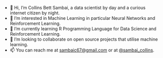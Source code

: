 - 👋 Hi, I’m Collins Bett Sambai, a data scientist by day and a curious internet citizen by night.
- 👀 I’m interested in Machine Learning in particular Neural Networks and Reinforcement Learning.
- 🌱 I’m currently learning R Programming Language for Data Science and Reinforcement Learning.
- 💞️ I’m looking to collaborate on open source projects that utilise machine learning.
- 📫 You can reach me at sambaic67@gmail.com or at [@sambai_collins](https://twitter.com/sambai_collins).

<!---
collinsbett1/collinsbett1 is a ✨ special ✨ repository because its `README.md` (this file) appears on your GitHub profile.
You can click the Preview link to take a look at your changes.
--->
